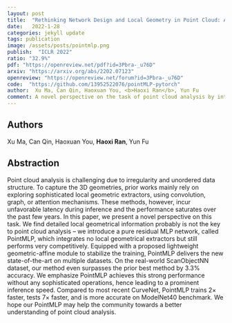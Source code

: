 ```yaml
---
layout: post
title:  "Rethinking Network Design and Local Geometry in Point Cloud: A Simple Residual MLP Framework"
date:   2022-1-28
categories: jekyll update
tags: publication
image: /assets/posts/pointmlp.png
publish:  "ICLR 2022"
ratio: "32.9%"
pdf: "https://openreview.net/pdf?id=3Pbra-_u76D"
arxiv: "https://arxiv.org/abs/2202.07123"
openreview: "https://openreview.net/forum?id=3Pbra-_u76D"
code:  "https://github.com/13952522076/pointMLP-pytorch"
author:  Xu Ma, Can Qin, Haoxuan You, <b>Haoxi Ran</b>, Yun Fu
comment: A novel perspective on the task of point cloud analysis by introducing a pure-MLP, simple yet effective residual network, called PointMLP.
---
```


## Authors
Xu Ma, Can Qin, Haoxuan You, **Haoxi Ran**, Yun Fu

## Abstraction
Point cloud analysis is challenging due to irregularity and unordered data structure. 
To capture the 3D geometries, prior works mainly rely on exploring sophisticated local 
geometric extractors, using convolution, graph, or attention mechanisms. These methods, 
however, incur unfavorable latency during inference and the performance saturates over 
the past few years. In this paper, we present a novel perspective on this task. We find 
detailed local geometrical information probably is not the key to point cloud analysis – 
we introduce a pure residual MLP network, called PointMLP, which integrates no local 
geometrical extractors but still performs very competitively. Equipped with a proposed 
lightweight geometric-affine module to stabilize the training, PointMLP delivers the 
new state-of-the-art on multiple datasets. On the real-world ScanObjectNN dataset, our 
method even surpasses the prior best method by 3.3% accuracy. We emphasize PointMLP 
achieves this strong performance without any sophisticated operations, hence leading 
to a prominent inference speed. Compared to most recent CurveNet, PointMLP trains 2× 
faster, tests 7× faster, and is more accurate on ModelNet40 benchmark. We hope our 
PointMLP may help the community towards a better understanding of point cloud analysis.
